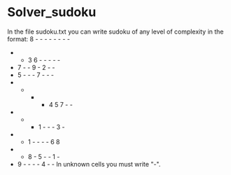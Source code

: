 # Solver_sudoku
In the file sudoku.txt you can write sudoku of any level of complexity in the format:
8 - - - - - - - -
- - 3 6 - - - - -
- 7 - - 9 - 2 - -
- 5 - - - 7 - - -
- - - - 4 5 7 - -
- - - 1 - - - 3 -
- - 1 - - - - 6 8
- - 8 - 5 - - 1 -
- 9 - - - - 4 - -
In unknown cells you must write "-".
